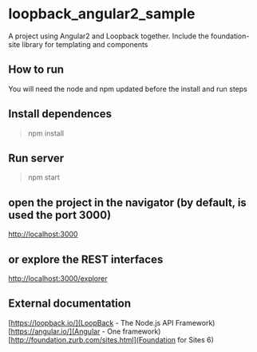 # loopback_angular2_sample
A project using Angular2 and Loopback together.
Include the foundation-site library for templating and components

## How to run
You will need the node and npm updated before the install and run steps

## Install dependences
> npm install

## Run server
> npm start

## open the project in the navigator (by default, is used the port 3000)
[http://localhost:3000](http://localhost:3000)

## or explore the REST interfaces
[http://localhost:3000/explorer](http://localhost:3000/explorer)

## External documentation
[https://loopback.io/](LoopBack - The Node.js API Framework)
[https://angular.io/](Angular - One framework)
[http://foundation.zurb.com/sites.html](Foundation for Sites 6)

